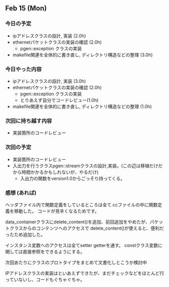 

## Feb 15 (Mon) 

### 今日の予定

 - ipアドレスクラスの設計, 実装 (2.0h)
 - ethernetパケットクラスの実装の確認 (2.0h)
 	- pgen::exception クラスの実装
 - makefile関連を全体的に書き直し, ディレクトリ構造などの整理 (3.0h) 
 


### 今日やった内容

 - ipアドレスクラスの設計, 実装 (3.0h)
 - ethernetパケットクラスの実装の確認 (2.0h)
 	- pgen::exception クラスの実装
	- とりあえず自分でコードレビュー(1.0h)
 - makefile関連を全体的に書き直し, ディレクトリ構造などの整理 (1.0h) 



### 次回に持ち越す内容

 - 実装箇所のコードレビュー

### 次回の予定

 - 実装箇所のコードレビュー
 - 入出力を行うクラスpgen::streamクラスの設計,実装。(この辺は移植だけだから時間かかるかもしれないが、やるだけ)
	 - 入出力の関数をversion1.0からごっそり持ってくる。



### 感想 (あれば)


ヘッダファイル内で関数定義をしているところは全て.ccファイルの中に関数定義を移動した。
コードが見辛くなるためです。

data_containerクラスにdelete_content()を追加、前回追加をやめたが、パケットクラスからのコンテンツへのアクセスで
delete_content()が使えると、便利だったため追加した。

インスタンス変数へのアクセスは全てsetter getterを通す。
constクラス変数に関しては直接参照をできるようにする。

次回あたりにクラスのプロトタイプをまとめて文書化しとこうか検討中

IPアドレスクラスの実装はといあえずできたが、まだチェックなどをほとんど行っていないし、コードもぐちゃぐちゃ。




